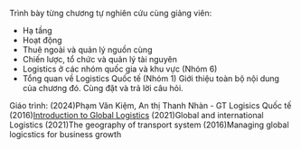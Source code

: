 Trình bày từng chương tự nghiên cứu cùng giảng viên:
- Hạ tầng
- Hoạt động
- Thuê ngoài và quản lý nguồn cùng
- Chiến lược, tổ chức và quản lý tài nguyên
- Logistics ở các nhóm quốc gia và khu vực (Nhóm 6)
- Tổng quan về Logistics Quốc tế (Nhóm 1)
Giới thiệu toàn bộ nội dung của chương đó. Cùng đặt và trả lời câu hỏi.

Giáo trình:
(2024)Phạm Văn Kiệm, An thị Thanh Nhàn - GT Logisics Quốc tế
(2016)[Introduction to Global Logistics](https://books.google.com.vn/books?hl=vi&lr=&id=BJZlDQAAQBAJ&oi=fnd&pg=PR5&dq=Introduction+to+Global+Logistics&ots=Bauf_0osJv&sig=gPkloUAoUpT3A33vRWnVji-vnbs&redir_esc=y#v=onepage&q=Introduction%20to%20Global%20Logistics&f=false)
(2021)Global and international Logistics
(2021)The geography of transport system
(2016)Managing global logicstics for business growth